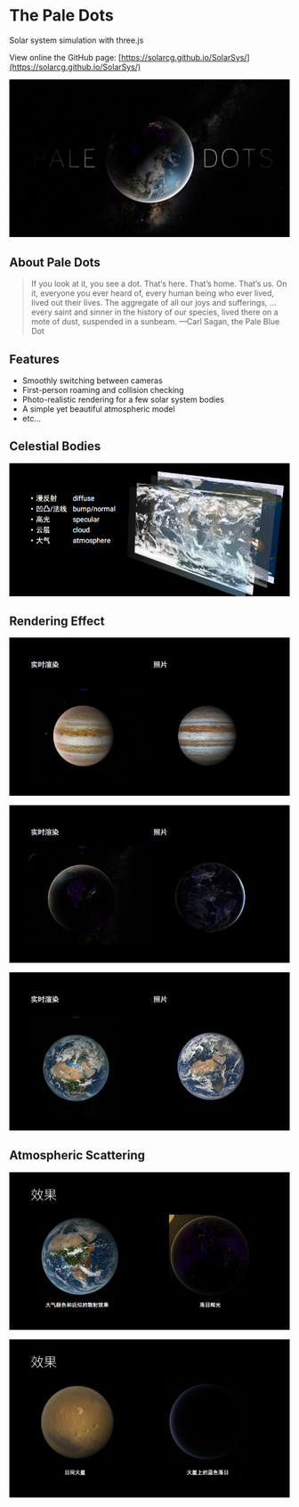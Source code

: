 # The Pale Dots

Solar system simulation with three.js

View online the GitHub page: [https://solarcg.github.io/SolarSys/](https://solarcg.github.io/SolarSys/)

![](res/loading/splash.png)

## About Pale Dots

> If you look at it, you see a dot. That‘s here. That’s home. That‘s us. On it, everyone you ever heard of,  every human being who ever lived, lived out their lives. The aggregate of all our joys and sufferings, … every saint and sinner in the history of our species, lived there on a mote of dust, suspended in a sunbeam. —Carl Sagan, the Pale Blue Dot

## Features

- Smoothly switching between cameras
- First-person roaming and collision checking
- Photo-realistic rendering for a few solar system bodies
- A simple yet beautiful atmospheric model
- etc...

## Celestial Bodies

![](./images/4.png)

 ## Rendering Effect

![](./images/1.png) 

![](./images/2.png) 

![](./images/3.png) 

## Atmospheric Scattering

![](./images/5.png) 

![](./images/6.png) 
